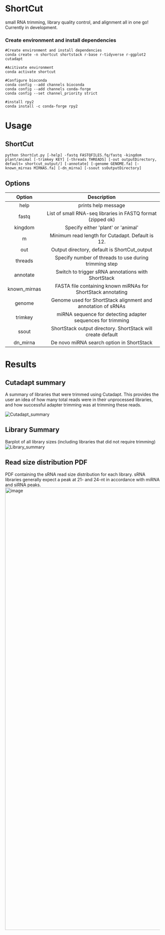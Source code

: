 # ShortCut
small RNA trimming, library quality control, and alignment all in one go! Currently in development.


### Create environment and install dependencies
```
#Create environment and install dependencies
conda create -n shortcut shortstack r-base r-tidyverse r-ggplot2 cutadapt

#Acitivate environment
conda activate shortcut

#Configure bioconda
conda config --add channels bioconda
conda config --add channels conda-forge
conda config --set channel_priority strict

#install rpy2
conda install -c conda-forge rpy2
```

# Usage

## ShortCut
```
python ShortCut.py [-help] -fastq FASTQFILES.fq/fastq -kingdom plant/animal [-trimkey KEY] [-threads THREADS] [-out outputDirectory, default= shortcut_output/] [-annotate] [-genome GENOME.fa] [-known_mirnas MIRNAS.fa] [-dn_mirna] [-ssout ssOutputDirectory]
```

## Options

|Option     |Description                                                     |
|:---------:|:-----------------------------------------------------------:   |
|help       | prints help message                                            |
|fastq      | List of small RNA-seq libraries in FASTQ format (zipped ok)    |
|kingdom    | Specify either 'plant' or 'animal'                             |
|m          | Minimum read length for Cutadapt. Default is 12.               |
|out        | Output directory, default is ShortCut_output                   |
|threads    | Specify number of threads to use during trimming step          |
|annotate   | Switch to trigger sRNA annotations with ShortStack             |
|known_mirnas| FASTA file containing known miRNAs for ShortStack annotating  |
|genome     | Genome used for ShortStack alignment and annotation of sRNAs   |
|trimkey    | miRNA sequence for detecting adapter sequences for trimming    |
|ssout      | ShortStack output directory. ShortStack will create default    |
|dn_mirna   | De novo miRNA search option in ShortStack                      |



# Results
## Cutadapt summary
A summary of libraries that were trimmed using Cutadapt. This provides the user an idea of how many total reads were in their unprocessed libraries, and how successful adapter trimming was at trimming these reads.

![Cutadapt_summary](https://github.com/user-attachments/assets/61996985-6490-4810-8daf-146b8dcffaef)

## Library Summary 
Barplot of all library sizes (including libraries that did not require trimming)
![Library_summary](https://github.com/user-attachments/assets/031fa326-e5be-4465-a818-88236d138316)

## Read size distribution PDF
PDF containing the sRNA read size distribution for each library. sRNA libraries generally expect a peak at 21- and 24-nt in accordance with miRNA and siRNA peaks.
<img width="1439" alt="image" src="https://github.com/user-attachments/assets/5882e7e0-ae73-42f0-8bc5-8bd153b9c4d3" />


